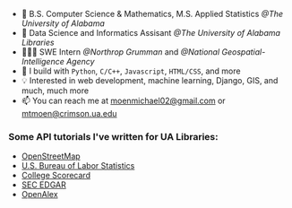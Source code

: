 - 📖 B.S. Computer Science & Mathematics, M.S. Applied Statistics *@The University of Alabama*
- 🔭 Data Science and Informatics Assisant *@The University of Alabama Libraries*
- 👨🏻‍💻 SWE Intern *@Northrop Grumman* and *@National Geospatial-Intelligence Agency*
- 🧰 I build with `Python`, `C/C++`, `Javascript`, `HTML/CSS`, and more
- 💡 Interested in web development, machine learning, Django, GIS, and much, much more
- 📫 You can reach me at [moenmichael02@gmail.com](moenmichael02@gmail.com) or [mtmoen@crimson.ua.edu](mtmoen@crimson.ua.edu)

### Some API tutorials I've written for UA Libraries:

- [OpenStreetMap](https://ua-libraries-research-data-services.github.io/UALIB_ScholarlyAPI_Cookbook/src/python/osm.html)
- [U.S. Bureau of Labor Statistics](https://ua-libraries-research-data-services.github.io/UALIB_ScholarlyAPI_Cookbook/src/python/bls.html)
- [College Scorecard](https://ua-libraries-research-data-services.github.io/UALIB_ScholarlyAPI_Cookbook/src/python/college-scorecard.html)
- [SEC EDGAR](https://ua-libraries-research-data-services.github.io/UALIB_ScholarlyAPI_Cookbook/src/python/sec-edgar.html)
- [OpenAlex](https://ua-libraries-research-data-services.github.io/UALIB_ScholarlyAPI_Cookbook/src/python/openalex.html)
